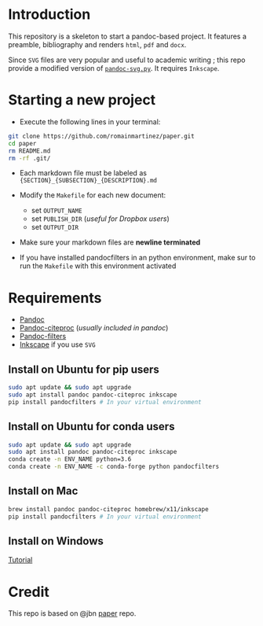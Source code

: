 # Introduction
This repository is a skeleton to start a pandoc-based project.
It features a preamble, bibliography and renders `html`, `pdf` and `docx`.


Since `SVG` files are very popular and useful to academic writing ; this repo provide a modified version of [`pandoc-svg.py`](https://gist.github.com/jeromerobert/3996eca3acd12e4c3d40).
It requires `Inkscape`.

# Starting a new project
- Execute the following lines in your terminal:

```bash
git clone https://github.com/romainmartinez/paper.git
cd paper
rm README.md
rm -rf .git/
```

- Each markdown file must be labeled as `{SECTION}_{SUBSECTION}_{DESCRIPTION}.md`

- Modify the `Makefile` for each new document:
  - set `OUTPUT_NAME`
  - set `PUBLISH_DIR` (_useful for Dropbox users_)
  - set `OUTPUT_DIR`
  
- Make sure your markdown files are **newline terminated**
- If you have installed pandocfilters in an python environment, make sur to run the `Makefile` with this environment activated

# Requirements
- [Pandoc](https://github.com/jgm/pandoc)
- [Pandoc-citeproc](https://github.com/jgm/pandoc-citeproc) (*usually included in pandoc*)
- [Pandoc-filters](https://github.com/jgm/pandocfilters)
- [Inkscape](https://inkscape.org/en/) if you use `SVG`

## Install on Ubuntu for pip users

```bash
sudo apt update && sudo apt upgrade
sudo apt install pandoc pandoc-citeproc inkscape
pip install pandocfilters # In your virtual environment
```

## Install on Ubuntu for conda users
```bash
sudo apt update && sudo apt upgrade
sudo apt install pandoc pandoc-citeproc inkscape
conda create -n ENV_NAME python=3.6
conda create -n ENV_NAME -c conda-forge python pandocfilters
```

## Install on Mac
```bash
brew install pandoc pandoc-citeproc homebrew/x11/inkscape
pip install pandocfilters # In your virtual environment
```

## Install on Windows
[Tutorial](https://tutorials.ubuntu.com/tutorial/tutorial-install-ubuntu-desktop#0)

# Credit
This repo is based on @jbn [paper](https://github.com/jbn/paper) repo.
